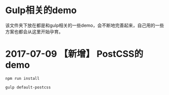 # Gulp相关的demo

该文件夹下放在都是和gulp相关的一些demo，会不断地完善起来，自己用的一些方案也都会从这里开始孕育。

# 2017-07-09 【新增】 PostCSS的demo
```
npm run install

gulp default-postcss
```